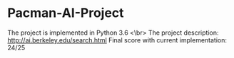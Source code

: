 # Pacman-AI-Project
The project is implemented in Python 3.6 <\br>
The project description: http://ai.berkeley.edu/search.html
Final score with current implementation: 24/25
